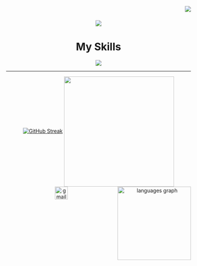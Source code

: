 <img align="right" src='https://visitor-badge.laobi.icu/badge?page_id=SudhanParajuli.sudhanparajuli'/>
<h1 align="center">
  <a href="https://git.io/typing-svg">
    <img src="https://readme-typing-svg.demolab.com?font=Fira+Code&weight=500&size=21&pause=1000&color=0900F7&center=true&vCenter=true&width=700&height=70&lines=Hi+%F0%9F%91%8B!+My+name+is+Sudhan+Parajuli.;+I+am+a+Full+Stack+Developer+from+Nepal.">
  </a>
</h1>

<h1 align="center"> My Skills</h1>
<p align="center">
  <a href="https://skillicons.dev">
    <img src="https://skillicons.dev/icons?i=django,flask,c,postman,vscode,py,js,html,css" />
  </a>
</p>


---


<div align="center">
<a align="left" href="https://git.io/streak-stats"><img  src="https://streak-stats.demolab.com?user=SudhanParajuli&theme=bear" alt="GitHub Streak" /></a>
     <img align="center" height="300" src="https://i.giphy.com/media/v1.Y2lkPTc5MGI3NjExOTNzc2I3MHZtZHM4OWlzaDdmbGhlZDlsZTFxY2N0cnZ0eGxvMnpqdSZlcD12MV9pbnRlcm5hbF9naWZfYnlfaWQmY3Q9Zw/VTtANKl0beDFQRLDTh/giphy.gif" />
  <img align="right" src="https://github-readme-stats.vercel.app/api/top-langs?username=sudhanparajuli&locale=en&hide=HTML,CSS&hide_title=false&layout=compact&card_width=320&langs_count=10&theme=monokai&hide_border=false" height="200" alt="languages graph"  />
</div>

<div align="center" >

</div>


<div align="center">
  <a href="mailto:dond38480@gmail.com" target="_blank">
    <img src="https://img.shields.io/static/v1?message=Gmail&logo=gmail&label=&color=D14836&logoColor=white&labelColor=&style=for-the-badge" height="35" alt="gmail logo"  />
  </a>
</div>

